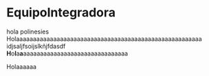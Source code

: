 # EquipoIntegradora
hola polinesies
Holaaaaaaaaaaaaaaaaaaaaaaaaaaaaaaaaaaaaaaaaaaaaaaaaaaaaaaa
<br>
idjsaljfsoijslkñjfdasdf
<br>
<b> H</b>o<b>l</b>a<b>a</b>aaaaaaaaaaaaaaaaaaaaaaaaaaaaaaa </b>
<head> Holaaaaaa </head>

